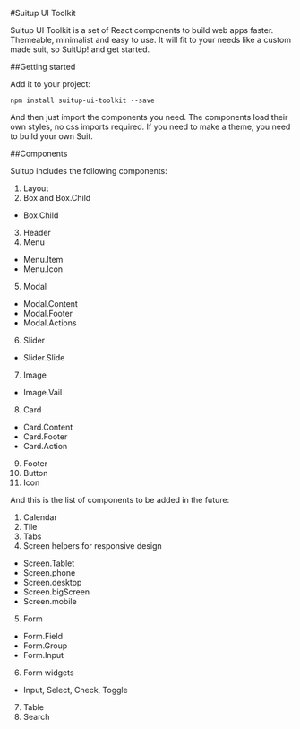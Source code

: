 #Suitup UI Toolkit

Suitup UI Toolkit is a set of React components to build web apps faster. Themeable, minimalist and easy to use. It will fit to your needs like a custom made suit, so SuitUp! and get started.

##Getting started

Add it to your project:

``
npm install suitup-ui-toolkit --save
``

And then just import the components you need. The components load their own styles, no css imports required. If you need to make a theme, you need to build your own Suit.

##Components

Suitup includes the following components:

1. Layout
2. Box and Box.Child
  * Box.Child
3. Header
4. Menu
  * Menu.Item
  * Menu.Icon
5. Modal
  * Modal.Content
  * Modal.Footer
  * Modal.Actions
6. Slider
  * Slider.Slide
7. Image
  * Image.Vail
8. Card
  * Card.Content
  * Card.Footer
  * Card.Action
9. Footer
10. Button
11. Icon


And this is the list of components to be added in the future:

1. Calendar
2. Tile
3. Tabs
4. Screen helpers for responsive design
  * Screen.Tablet
  * Screen.phone
  * Screen.desktop
  * Screen.bigScreen
  * Screen.mobile
5. Form
  * Form.Field
  * Form.Group
  * Form.Input
6. Form widgets
  * Input, Select, Check, Toggle
7. Table
8. Search
